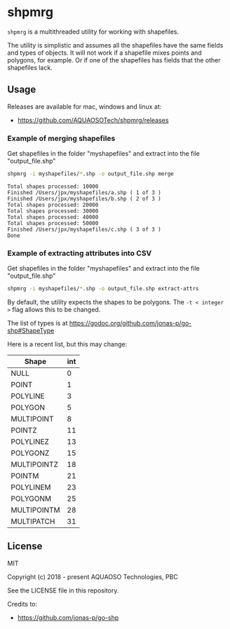 # shpmrg

`shpmrg` is a multithreaded utility for working with shapefiles.

The utility is simplistic and assumes all the shapefiles have the same fields and types of objects. It will not work if a shapefile mixes points and polygons, for example. Or if one of the shapefiles has fields that the other shapefiles lack.

## Usage

Releases are available for mac, windows and linux at:

- https://github.com/AQUAOSOTech/shpmrg/releases

### Example of merging shapefiles

Get shapefiles in the folder "myshapefiles" and extract into the file "output_file.shp"

```bash
shpmrg -i myshapefiles/*.shp -o output_file.shp merge
```

```text
Total shapes processed: 10000
Finished /Users/jpx/myshapefiles/a.shp ( 1 of 3 )
Finished /Users/jpx/myshapefiles/b.shp ( 2 of 3 )
Total shapes processed: 20000
Total shapes processed: 30000
Total shapes processed: 40000
Total shapes processed: 50000
Finished /Users/jpx/myshapefiles/c.shp ( 3 of 3 )
Done

```

### Example of extracting attributes into CSV

Get shapefiles in the folder "myshapefiles" and extract into the file "output_file.shp"

```bash
shpmrg -i myshapefiles/*.shp -o output_file.shp extract-attrs
```

By default, the utility expects the shapes to be polygons.
The `-t < integer >` flag allows this to be changed.

The list of types is at https://godoc.org/github.com/jonas-p/go-shp#ShapeType

Here is a recent list, but this may change:

| Shape       | int|
|-------------|---|
| NULL        | 0 |
| POINT       | 1 |
| POLYLINE    | 3 |
| POLYGON     | 5 |
| MULTIPOINT  | 8 |
| POINTZ      | 11 |
| POLYLINEZ   | 13 |
| POLYGONZ    | 15 |
| MULTIPOINTZ | 18 |
| POINTM      | 21 |
| POLYLINEM   | 23 |
| POLYGONM    | 25 |
| MULTIPOINTM | 28 |
| MULTIPATCH  | 31 |


## License

MIT

Copyright (c) 2018 - present AQUAOSO Technologies, PBC

See the LICENSE file in this repository.

Credits to:

- https://github.com/jonas-p/go-shp
